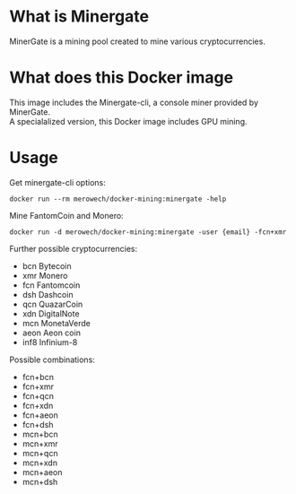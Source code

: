 # What is Minergate

MinerGate is a mining pool created to mine various cryptocurrencies.

# What does this Docker image

This image includes the Minergate-cli, a console miner provided by MinerGate.  
A specialalized version, this Docker image includes GPU mining.  

# Usage

Get minergate-cli options:
```
docker run --rm merowech/docker-mining:minergate -help
```

Mine FantomCoin and Monero:
```
docker run -d merowech/docker-mining:minergate -user {email} -fcn+xmr
```

Further possible cryptocurrencies:  
 - bcn Bytecoin
 - xmr Monero
 - fcn Fantomcoin
 - dsh Dashcoin
 - qcn QuazarCoin
 - xdn DigitalNote
 - mcn MonetaVerde
 - aeon Aeon coin
 - inf8 Infinium-8

Possible combinations:
 - fcn+bcn
 - fcn+xmr
 - fcn+qcn
 - fcn+xdn
 - fcn+aeon
 - fcn+dsh
 - mcn+bcn
 - mcn+xmr
 - mcn+qcn
 - mcn+xdn
 - mcn+aeon
 - mcn+dsh
